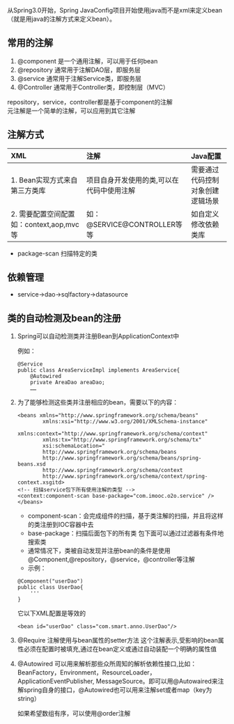从Spring3.0开始，Spring JavaConfig项目开始使用java而不是xml来定义bean（就是用java的注解方式来定义bean）。

## 常用的注解
1. @component 是一个通用注解，可以用于任何bean
1. @repository 通常用于注解DAO层，即服务层
1. @service 通常用于注解Service类，即服务层
1. @Controller 通常用于Controller类，即控制层（MVC）

repository，service，controller都是基于component的注解  
元注解是一个简单的注解，可以应用到其它注解  

## 注解方式
|XML|注解|Java配置|
|:--|:--|:--|
|1. Bean实现方式来自第三方类库|项目自身开发使用的类,可以在代码中使用注解|需要通过代码控制对象创建逻辑场景|
|2. 需要配置空间配置如：context,aop,mvc等|如：@SERVICE@CONTROLLER等等|如自定义修改依赖类库
* package-scan 扫描特定的类

## 依赖管理
* service->dao->sqlfactory->datasource

## 类的自动检测及bean的注册
1. Spring可以自动检测类并注册Bean到ApplicationContext中

    例如：
    ```
    @Service
    public class AreaServiceImpl implements AreaService{
        @Autowired
        private AreaDao areaDao;
        ……
    ```

1. 为了能够检测这些类并注册相应的bean，需要以下的内容：
    ```
    <beans xmlns="http://www.springframework.org/schema/beans"
            xmlns:xsi="http://www.w3.org/2001/XMLSchema-instance"
            xmlns:context="http://www.springframework.org/schema/context"
            xmlns:tx="http://www.springframework.org/schema/tx"
            xsi:schemaLocation="
            http://www.springframework.org/schema/beans
            http://www.springframework.org/schema/beans/spring-beans.xsd
            http://www.springframework.org/schema/context
            http://www.springframework.org/schema/context/spring-context.xsgitd>
    <!-- 扫描service包下所有使用注解的类型 -->
	<context:component-scan base-package="com.imooc.o2o.service" />
    </beans>
    ```

    + component-scan：会完成组件的扫描，基于类注解的扫描，并且将这样的类注册到IOC容器中去
    + base-package：扫描后面包下的所有类
        包下面可以通过过滤器有条件地搜索类
    + 通常情况下，类被自动发现并注册bean的条件是使用@Component,@repository，@service，@controller等注解
    
    * 示例：  
    ```
    @Component("userDao")
    public class UserDao{
        '''
    } 
    ```
    它以下XML配置是等效的
    ```
    <bean id="userDao" class="com.smart.anno.UserDao"/>
    ```

2. @Require 注解使用与bean属性的setter方法
    这个注解表示,受影响的bean属性必须在配置时被填充,通过在bean定义或通过自动装配一个明确的属性值

3. @Autowired 可以用来解析那些众所周知的解析依赖性接口,比如：BeanFactory，Environment，ResourceLoader，ApplicationEventPublisher, MessageSource。即可以用@Autowaired来注解spring自身的接口，@Autowired也可以用来注解set或者map（key为string）

    如果希望数组有序，可以使用@order注解
     
